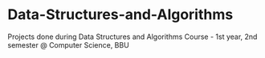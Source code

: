 # Data-Structures-and-Algorithms
Projects done during Data Structures and Algorithms Course - 1st year, 2nd semester @ Computer Science, BBU
